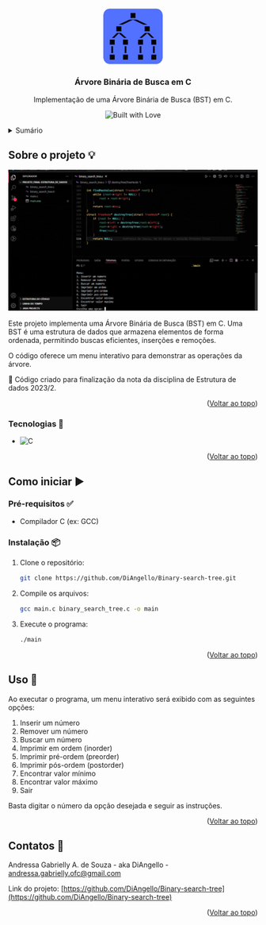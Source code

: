 <a id="readme-top"></a>
<!-- PROJECT LOGO -->
<br />
<div align="center">
  <a href="https://github.com/DiAngello/Binary-search-tree">
    <img src="https://github.com/DiAngello/Binary-search-tree/blob/main/tree_logo.png" width="120" alt="Logo" >
  </a>

  <h3 align="center">Árvore Binária de Busca em C</h3>

  <p align="center">
    Implementação de uma Árvore Binária de Busca (BST) em C.
    <br />
  </p>
</div>

<p align="center">
  <img src="https://forthebadge.com/images/badges/built-with-love.png" alt="Built with Love">
</p>

<details>
  <summary>Sumário</summary>
  <ol>
    <li>
      <a href="#about-the-project">Sobre o projeto</a>
      <ul>
        <li><a href="#built-with">Tecnologias</a></li>
      </ul>
    </li>
    <li>
      <a href="#getting-started">Como iniciar</a>
      <ul>
        <li><a href="#prerequisites">Pré-requisitos</a></li>
        <li><a href="#installation">Instalação</a></li>
      </ul>
    </li>
    <li><a href="#usage">Uso</a></li>
    <li><a href="#contact">Contatos</a></li>
  </ol>
</details>

## Sobre o projeto 💡

![Binary Tree Demo](https://github.com/DiAngello/Binary-search-tree/blob/main/tree_gif.gif)

Este projeto implementa uma Árvore Binária de Busca (BST) em C. Uma BST é uma estrutura de dados que armazena elementos de forma ordenada, permitindo buscas eficientes, inserções e remoções.  

O código oferece um menu interativo para demonstrar as operações da árvore.

🚨 Código criado para finalização da nota da disciplina de Estrutura de dados 2023/2.
 

<p align="right">(<a href="#readme-top">Voltar ao topo</a>)</p>

### Tecnologias 🚀

* ![C](https://img.shields.io/badge/c-%2300599C.svg?style=for-the-badge&logo=c&logoColor=white)

<p align="right">(<a href="#readme-top">Voltar ao topo</a>)</p>

## Como iniciar ▶️

### Pré-requisitos ✅

*   Compilador C (ex: GCC)

### Instalação 📦

1.  Clone o repositório:
    ```sh
    git clone https://github.com/DiAngello/Binary-search-tree.git
    ```
2.  Compile os arquivos:
    ```sh
    gcc main.c binary_search_tree.c -o main
    ```
3.  Execute o programa:
    ```sh
    ./main
    ```

<p align="right">(<a href="#readme-top">Voltar ao topo</a>)</p>

## Uso 📌

Ao executar o programa, um menu interativo será exibido com as seguintes opções:

1.  Inserir um número
2.  Remover um número
3.  Buscar um número
4.  Imprimir em ordem (inorder)
5.  Imprimir pré-ordem (preorder)
6.  Imprimir pós-ordem (postorder)
7.  Encontrar valor mínimo
8.  Encontrar valor máximo
9.  Sair

Basta digitar o número da opção desejada e seguir as instruções.

<p align="right">(<a href="#readme-top">Voltar ao topo</a>)</p>

## Contatos 🌟

Andressa Gabrielly A. de Souza - aka DiAngello - andressa.gabrielly.ofc@gmail.com

Link do projeto: [https://github.com/DiAngello/Binary-search-tree](https://github.com/DiAngello/Binary-search-tree) 

<p align="right">(<a href="#readme-top">Voltar ao topo</a>)</p>
